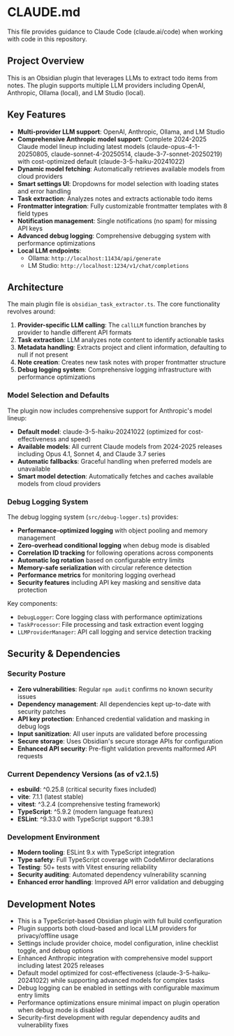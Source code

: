 # CLAUDE.md

This file provides guidance to Claude Code (claude.ai/code) when working with code in this repository.

## Project Overview

This is an Obsidian plugin that leverages LLMs to extract todo items from notes. The plugin supports multiple LLM providers including OpenAI, Anthropic, Ollama (local), and LM Studio (local).

## Key Features

- **Multi-provider LLM support**: OpenAI, Anthropic, Ollama, and LM Studio
- **Comprehensive Anthropic model support**: Complete 2024-2025 Claude model lineup including latest models (claude-opus-4-1-20250805, claude-sonnet-4-20250514, claude-3-7-sonnet-20250219) with cost-optimized default (claude-3-5-haiku-20241022)
- **Dynamic model fetching**: Automatically retrieves available models from cloud providers
- **Smart settings UI**: Dropdowns for model selection with loading states and error handling  
- **Task extraction**: Analyzes notes and extracts actionable todo items
- **Frontmatter integration**: Fully customizable frontmatter templates with 8 field types
- **Notification management**: Single notifications (no spam) for missing API keys
- **Advanced debug logging**: Comprehensive debugging system with performance optimizations
- **Local LLM endpoints**: 
  - Ollama: `http://localhost:11434/api/generate`
  - LM Studio: `http://localhost:1234/v1/chat/completions`

## Architecture

The main plugin file is `obsidian_task_extractor.ts`. The core functionality revolves around:

1. **Provider-specific LLM calling**: The `callLLM` function branches by provider to handle different API formats
2. **Task extraction**: LLM analyzes note content to identify actionable tasks
3. **Metadata handling**: Extracts project and client information, defaulting to null if not present
4. **Note creation**: Creates new task notes with proper frontmatter structure
5. **Debug logging system**: Comprehensive logging infrastructure with performance optimizations

### Model Selection and Defaults

The plugin now includes comprehensive support for Anthropic's model lineup:
- **Default model**: claude-3-5-haiku-20241022 (optimized for cost-effectiveness and speed)
- **Available models**: All current Claude models from 2024-2025 releases including Opus 4.1, Sonnet 4, and Claude 3.7 series
- **Automatic fallbacks**: Graceful handling when preferred models are unavailable
- **Smart model detection**: Automatically fetches and caches available models from cloud providers

### Debug Logging System

The debug logging system (`src/debug-logger.ts`) provides:

- **Performance-optimized logging** with object pooling and memory management
- **Zero-overhead conditional logging** when debug mode is disabled
- **Correlation ID tracking** for following operations across components
- **Automatic log rotation** based on configurable entry limits
- **Memory-safe serialization** with circular reference detection
- **Performance metrics** for monitoring logging overhead
- **Security features** including API key masking and sensitive data protection

Key components:
- `DebugLogger`: Core logging class with performance optimizations
- `TaskProcessor`: File processing and task extraction event logging  
- `LLMProviderManager`: API call logging and service detection tracking

## Security & Dependencies

### Security Posture
- **Zero vulnerabilities**: Regular `npm audit` confirms no known security issues
- **Dependency management**: All dependencies kept up-to-date with security patches
- **API key protection**: Enhanced credential validation and masking in debug logs
- **Input sanitization**: All user inputs are validated before processing
- **Secure storage**: Uses Obsidian's secure storage APIs for configuration
- **Enhanced API security**: Pre-flight validation prevents malformed API requests

### Current Dependency Versions (as of v2.1.5)
- **esbuild**: ^0.25.8 (critical security fixes included)
- **vite**: 7.1.1 (latest stable)
- **vitest**: ^3.2.4 (comprehensive testing framework)
- **TypeScript**: ^5.9.2 (modern language features)
- **ESLint**: ^9.33.0 with TypeScript support ^8.39.1

### Development Environment
- **Modern tooling**: ESLint 9.x with TypeScript integration
- **Type safety**: Full TypeScript coverage with CodeMirror declarations
- **Testing**: 50+ tests with Vitest ensuring reliability
- **Security auditing**: Automated dependency vulnerability scanning
- **Enhanced error handling**: Improved API error validation and debugging

## Development Notes

- This is a TypeScript-based Obsidian plugin with full build configuration
- Plugin supports both cloud-based and local LLM providers for privacy/offline usage
- Settings include provider choice, model configuration, inline checklist toggle, and debug options
- Enhanced Anthropic integration with comprehensive model support including latest 2025 releases
- Default model optimized for cost-effectiveness (claude-3-5-haiku-20241022) while supporting advanced models for complex tasks
- Debug logging can be enabled in settings with configurable maximum entry limits
- Performance optimizations ensure minimal impact on plugin operation when debug mode is disabled
- Security-first development with regular dependency audits and vulnerability fixes